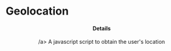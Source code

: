 # Geolocation

</a>
<h4 align="center">Details</h4>                
<p align="center">
  </a>
<a  
    <img src="https://img.shields.io/badge/Language-Python-blue.svg">
/a>
A javascript script to obtain the user's location
